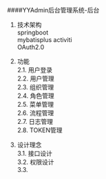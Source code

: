 ####YYAdmin后台管理系统-后台
1. 技术架构  
 springboot  
 mybatisplus
 activiti  
 OAuth2.0  
 
2. 功能  
   2.1. 用户登录  
   2.2. 用户管理  
   2.3. 组织管理  
   2.4. 角色管理  
   2.5. 菜单管理  
   2.6. 流程管理  
   2.7. 日志管理  
   2.8. TOKEN管理
3. 设计理念  
   3.1. 接口设计  
   3.2. 权限设计  
   3.3. 

